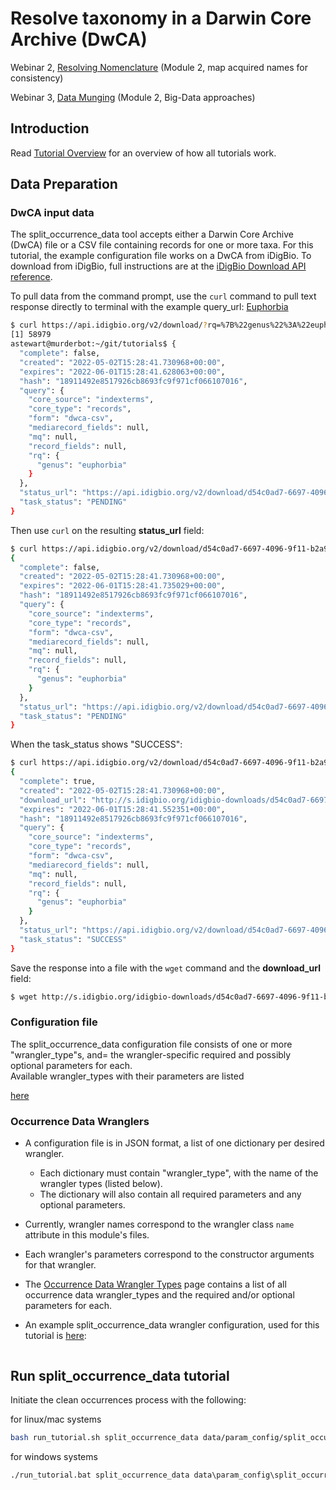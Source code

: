 # Resolve taxonomy in a Darwin Core Archive (DwCA)

Webinar 2, [Resolving Nomenclature](https://docs.google.com/document/d/1CqYkCUlY40p8NnqM-GtcLju70jrAG45FGejJ26sS3_U)
(Module 2, map acquired names for consistency)

Webinar 3, [Data Munging](https://docs.google.com/document/d/1CqYkCUlY40p8NnqM-GtcLju70jrAG45FGejJ26sS3_U/edit#heading=h.eax09dyp58l1) 
(Module 2, Big-Data approaches)

## Introduction

Read [Tutorial Overview](../tutorial/w1_overview.md) for an overview of how all tutorials work. 

## Data Preparation

### DwCA input data
The split_occurrence_data tool accepts either a Darwin Core Archive (DwCA) file or a CSV file containing records for 
one or more taxa.  For this tutorial, the example configuration file works on a DwCA from iDigBio.  To download from 
iDigBio, full instructions are at the 
[iDigBio Download API reference](https://www.idigbio.org/wiki/index.php/IDigBio_Download_API).

To pull data from the command prompt, use the `curl` command to pull text response directly to terminal with the 
example query_url:
[Euphorbia](https://api.idigbio.org/v2/download/?rq=%7B%22genus%22%3A%22euphorbia%22%7D&email=donotreply%40idigbio.org)
```zsh
$ curl https://api.idigbio.org/v2/download/?rq=%7B%22genus%22%3A%22euphorbia%22%7D&email=donotreply%40idigbio.org
[1] 58979
astewart@murderbot:~/git/tutorials$ {
  "complete": false, 
  "created": "2022-05-02T15:28:41.730968+00:00", 
  "expires": "2022-06-01T15:28:41.628063+00:00", 
  "hash": "18911492e8517926cb8693fc9f971cf066107016", 
  "query": {
    "core_source": "indexterms", 
    "core_type": "records", 
    "form": "dwca-csv", 
    "mediarecord_fields": null, 
    "mq": null, 
    "record_fields": null, 
    "rq": {
      "genus": "euphorbia"
    }
  }, 
  "status_url": "https://api.idigbio.org/v2/download/d54c0ad7-6697-4096-9f11-b2a9a6041a38", 
  "task_status": "PENDING"
}
```

Then use `curl` on the resulting **status_url** field:
```zsh
$ curl https://api.idigbio.org/v2/download/d54c0ad7-6697-4096-9f11-b2a9a6041a38
{
  "complete": false, 
  "created": "2022-05-02T15:28:41.730968+00:00", 
  "expires": "2022-06-01T15:28:41.735029+00:00", 
  "hash": "18911492e8517926cb8693fc9f971cf066107016", 
  "query": {
    "core_source": "indexterms", 
    "core_type": "records", 
    "form": "dwca-csv", 
    "mediarecord_fields": null, 
    "mq": null, 
    "record_fields": null, 
    "rq": {
      "genus": "euphorbia"
    }
  }, 
  "status_url": "https://api.idigbio.org/v2/download/d54c0ad7-6697-4096-9f11-b2a9a6041a38", 
  "task_status": "PENDING"
}
```

When the task_status shows "SUCCESS": 
```zsh
$ curl https://api.idigbio.org/v2/download/d54c0ad7-6697-4096-9f11-b2a9a6041a38
{
  "complete": true, 
  "created": "2022-05-02T15:28:41.730968+00:00", 
  "download_url": "http://s.idigbio.org/idigbio-downloads/d54c0ad7-6697-4096-9f11-b2a9a6041a38.zip", 
  "expires": "2022-06-01T15:28:41.552351+00:00", 
  "hash": "18911492e8517926cb8693fc9f971cf066107016", 
  "query": {
    "core_source": "indexterms", 
    "core_type": "records", 
    "form": "dwca-csv", 
    "mediarecord_fields": null, 
    "mq": null, 
    "record_fields": null, 
    "rq": {
      "genus": "euphorbia"
    }
  }, 
  "status_url": "https://api.idigbio.org/v2/download/d54c0ad7-6697-4096-9f11-b2a9a6041a38", 
  "task_status": "SUCCESS"
}
```

Save the response into a file with the `wget` command and the **download_url** field:
```zsh
$ wget http://s.idigbio.org/idigbio-downloads/d54c0ad7-6697-4096-9f11-b2a9a6041a38.zip
```

### Configuration file

The split_occurrence_data configuration file consists of one or more "wrangler_type"s, 
and= the wrangler-specific required and possibly optional parameters for each.  
Available wrangler_types with their parameters are listed 

[here](occurrence_wrangler_config.md)

### Occurrence Data Wranglers

* A configuration file is in JSON format, a list of one dictionary per desired wrangler.
  * Each dictionary must contain "wrangler_type", with the name of the wrangler types (listed below).
  * The dictionary will also contain all required parameters and any optional parameters.

* Currently, wrangler names correspond to the wrangler class `name` attribute in this module's files.
* Each wrangler's parameters correspond to the constructor arguments for that wrangler.
* The [Occurrence Data Wrangler Types](occurrence_wrangler.md) page contains a list of all occurrence data 
  wrangler_types and the required and/or optional parameters for each.
* An example split_occurrence_data wrangler configuration, used for this tutorial is 
  [here](../../input/wrangler_conf_split_occurrence_data.json):

```json lines

```

## Run split_occurrence_data tutorial 

Initiate the clean occurrences process with the following:

for linux/mac systems

```zsh
bash run_tutorial.sh split_occurrence_data data/param_config/split_occurrence_data.json
```

for windows systems

```cmd
./run_tutorial.bat split_occurrence_data data\param_config\split_occurrence_data.json
```
